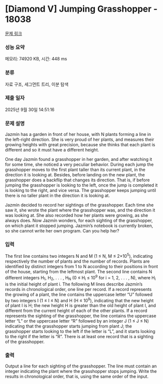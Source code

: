 # [Diamond V] Jumping Grasshopper - 18038 

[문제 링크](https://www.acmicpc.net/problem/18038) 

### 성능 요약

메모리: 74920 KB, 시간: 448 ms

### 분류

자료 구조, 세그먼트 트리, 이분 탐색

### 제출 일자

2025년 9월 30일 14:51:16

### 문제 설명

<p>Jazmín has a garden in front of her house, with N plants forming a line in the left-right direction. She is very proud of her plants, and measures their growing heights with great precision, because she thinks that each plant is different and so it must have a different height.</p>

<p>One day Jazmín found a grasshopper in her garden, and after watching it for some time, she noticed a very peculiar behavior. During each jump the grasshopper moves to the first plant taller than its current plant, in the direction it is looking at. Besides, before landing on the new plant, the grasshopper does a backflip that changes its direction. That is, if before jumping the grasshopper is looking to the left, once the jump is completed it is looking to the right, and vice versa. The grasshopper keeps jumping until there is no taller plant in the direction it is looking at.</p>

<p>Jazmín decided to record her sightings of the grasshopper. Each time she saw it, she wrote the plant where the grasshopper was, and the direction it was looking at. She also recorded how her plants were growing, as she always does. Now Jazmín wonders, for each sighting of the grasshopper, on which plant it stopped jumping. Jazmín’s notebook is currently broken, so she cannot write her own program. Can you help her?</p>

### 입력 

 <p>The first line contains two integers N and M (1 ≤ N, M ≤ 2×10<sup>5</sup>), indicating respectively the number of plants and the number of records. Plants are identified by distinct integers from 1 to N according to their positions in front of the house, starting from the leftmost plant. The second line contains N different integers H<sub>1</sub>, H<sub>2</sub>, . . . , H<sub>N</sub> (0 ≤ H<sub>i</sub> ≤ 10<sup>9</sup> for i = 1, 2, . . . , N), where H<sub>i</sub> is the initial height of plant i. The following M lines describe Jazmín’s records in chronological order, one line per record. If a record represents the growing of a plant, the line contains the uppercase letter “U” followed by two integers I (1 ≤ I ≤ N) and H (H ≤ 10<sup>9</sup>), indicating that the new height of plant I is H; the new height H is greater than the old height of plant I, and different from the current height of each of the other plants. If a record represents the sighting of the grasshopper, the line contains the uppercase letter “L” or the uppercase letter “R” followed by an integer J (1 ≤ J ≤ N) indicating that the grasshopper starts jumping from plant J; the grasshopper starts looking to the left if the letter is “L”, and it starts looking to the right if the letter is “R”. There is at least one record that is a sighting of the grasshopper.</p>

### 출력 

 <p>Output a line for each sighting of the grasshopper. The line must contain an integer indicating the plant where the grasshopper stops jumping. Write the results in chronological order, that is, using the same order of the input.</p>

